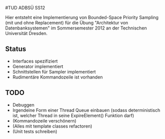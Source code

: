 #TUD ADBSÜ SS12

Hier entsteht eine Implementierung von Bounded-Space Priority Sampling (mit und ohne Replacement) für die Übung "Architektur von Datenbanksystemen" im Sommersemester 2012 an der Technischen Universität Dresden.

## Status

* Interfaces spezifiziert
* Generator implementiert
* Schnittstellen für Sampler implementiert
* Rudimentäre Kommandozeile ist vorhanden

## TODO

* Debuggen
* Irgendeine Form einer Thread Queue einbauen (sodass deterministisch ist, welcher Thread in seine ExpireElement() Funktion darf)
* (Kommandozeile verschönern)
* (Alles mit template classes refactoren)
* (Unit tests schreiben)